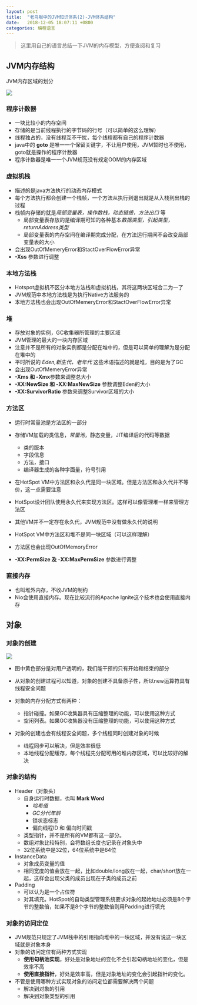 ```yaml
---
layout: post
title:  "老鸟眼中的JVM知识体系(2)-JVM体系结构"
date:	2018-12-05 18:07:11 +0800
categories: 编程语言
---
```


> 这里用自己的语言总结一下JVM的内存模型，方便查阅和复习

## JVM内存结构

JVM内存区域的划分

![](/content/image/JVM2.PNG)

### 程序计数器

* 一块比较小的内存空间
* 存储的是当前线程执行的字节码的行号（可以简单的这么理解）
* 线程独占的，没有线程互不干扰，每个线程都有自己的程序计数器
* java中的 **goto** 是唯一一个保留关键字，不让用户使用，JVM暂时也不使用，goto就是操作的程序计数器
* 程序计数器是唯一一个JVM规范没有规定OOM的内存区域

### 虚拟机栈

* 描述的是java方法执行的动态内存模式
* 每个方法执行都会创建一个栈帧，一个方法从执行到退出就是从入栈到出栈的过程
* 栈帧内存储的就是*局部变量表，操作数栈，动态链接，方法出口* 等
  * 局部变量表存放的是编译期可知的各种基本*数据类型，引起类型，returnAddress类型*
  * 局部变量表的内存空间在编译期完成分配，在方法运行期间不会改变局部变量表的大小
* 会出现OutOfMemeryError和StactOverFlowError异常
* **-Xss** 参数进行调整

### 本地方法栈

* Hotspot虚拟机不区分本地方法栈和虚拟机栈，其将这两块区域合二为一了
* JVM规范中本地方法栈是为执行Native方法服务的
* 本地方法栈也会出现OutOfMemeryError和StactOverFlowError异常

### 堆

* 存放对象的实例，GC收集器所管理的主要区域
* JVM管理的最大的一块内存区域
* 注意并不是所有的对象实例都是分配在堆中的，但是可以简单的理解为是分配在堆中的
* 平时所说的 *Eden,新生代，老年代*  这些术语描述的就是堆，目的是为了GC
* 会出现OutOfMemeryError异常
* **-Xms 和 -Xmx**参数来调整总大小
* **-XX:NewSize 和 -XX:MaxNewSize** 参数调整Eden的大小
* **-XX:SurvivorRatio** 参数来调整Survivor区域的大小

### 方法区

* 运行时常量池是方法区的一部分

* 存储VM加载的类信息，*常量池*，静态变量，JIT编译后的代码等数据
  * 类的版本
  * 字段信息
  * 方法，接口
  * 编译器生成的各种字面量，符号引用

* 在HotSpot VM中方法区和永久代是同一块区域。但是方法区和永久代并不等价，这一点需要注意
* HotSpot设计团队使用永久代来实现方法区。这样可以像管理堆一样来管理方法区
* 其他VM并不一定存在永久代，JVM规范中没有做永久代的说明
* HotSpot VM中方法区和堆不是同一块区域（可以这样理解）
* 方法区也会出现OutOfMemoryError
* **-XX:PermSize 及 -XX:MaxPermSize** 参数进行调整

### 直接内存

* 也叫堆外内存，不收JVM的制约
* Nio会使用直接内存。现在比较流行的Apache Ignite这个技术也会使用直接内存



## 对象

### 对象的创建

![](/content/image/JVM3.PNG)

* 图中黄色部分是对用户透明的，我们能干预的只有开始和结束的部分
* 从对象的创建过程可以知道，对象的创建不具备原子性，所以new运算符具有线程安全问题

* 对象的内存分配方式有两种：
  * 指针碰撞。如果GC收集器具有压缩整理的功能，可以使用这种方式
  * 空闲列表。如果GC收集器没有压缩整理的功能，可以使用这种方式
* 对象的创建也会有线程安全问题，多个线程同时创建对象的时候
  * 线程同步可以解决，但是效率很低
  * 本地线程分配缓存，每个线程先分配可用的堆内存区域，可以比较好的解决

### 对象的结构

* Header（对象头）
  * 自身运行时数据，也叫 **Mark Word**
    * *哈希值*  
    * *GC分代年龄* 
    * 锁状态标志
    * 偏向线程ID 和 偏向时间戳
  * 类型指针，并不是所有的VM都有这一部分。
  * 数组对象比较特别，会将数组长度也记录在对象头中
  * 32位系统中是32位，64位系统中是64位
* InstanceData
  * 对象成员变量的值
  * 相同宽度的值会放在一起，比如double/long放在一起，char/short放在一起，这样会出现父类的成员出现在子类的成员之前 
* Padding
  * 可以认为是一个占位符
  * 对其填充。HotSpot的自动类型管理系统要求对象的起始地址必须是8个字节的整数倍，如果不是8个字节的整数倍则用Padding进行填充

### 对象的访问定位

* JVM规范只规定了JVM栈中的引用指向堆中的一块区域，并没有说这一块区域就是对象本身
* 对象的访问定位有两种方式实现
  * **使用句柄池实现**，好处是对象地址的变化不会引起句柄地址的变化，但是效率不高
  * **使用直接指针**，好处是效率高，但是对象地址的变化会引起指针的变化。
* 不管是使用哪种方式实现对象的访问定位都需要解决两个问题
  * 解决到对象的引用
  * 解决到对象类型的引用